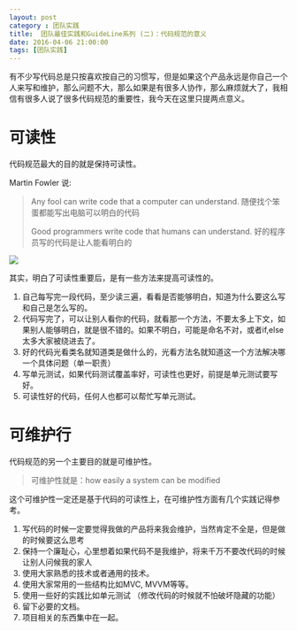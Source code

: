 ```yaml
---
layout: post
category : 团队实践
title:  团队最佳实践和GuideLine系列 (二)：代码规范的意义
date: 2016-04-06 21:00:00
tags: [团队实践]
---
```



有不少写代码总是只按喜欢按自己的习惯写，但是如果这个产品永远是你自己一个人来写和维护，那么问题不大，那么如果是有很多人协作，那么麻烦就大了，我相信有很多人说了很多代码规范的重要性，我今天在这里只提两点意义。

# 可读性

代码规范最大的目的就是保持可读性。

Martin Fowler 说: 

>  <p class="strong-bigger">Any fool can write code that a computer can understand. 随便找个笨蛋都能写出电脑可以明白的代码</p> 
>  <p class="strong-bigger">Good programmers write code that humans can understand. 好的程序员写的代码是让人能看明白的</p>

<img src="http://7xpzem.com1.z0.glb.clouddn.com/martin.png"/>

其实，明白了可读性重要后，是有一些方法来提高可读性的。

1. 自己每写完一段代码，至少读三遍，看看是否能够明白，知道为什么要这么写和自己是怎么写的。
2. 代码写完了，可以让别人看你的代码，就看那一个方法，不要太多上下文，如果别人能够明白，就是很不错的。如果不明白，可能是命名不对，或者if,else太多大家被绕进去了。
3. 好的代码光看类名就知道类是做什么的，光看方法名就知道这一个方法解决哪一个具体问题（单一职责）
4. 写单元测试，如果代码测试覆盖率好，可读性也更好，前提是单元测试要写好。
4. 可读性好的代码，任何人也都可以帮忙写单元测试。

# 可维护行

代码规范的另一个主要目的就是可维护性。

> <p class="strong-bigger">可维护性就是：how easily a system can be modified </p>

这个可维护性一定还是基于代码的可读性上，在可维护性方面有几个实践记得参考。

1. 写代码的时候一定要觉得我做的产品将来我会维护，当然肯定不全是，但是做的时候要这么思考
2. 保持一个廉耻心，心里想着如果代码不是我维护，将来千万不要改代码的时候让别人问候我的家人
3. 使用大家熟悉的技术或者通用的技术。
4. 使用大家常用的一些结构比如MVC, MVVM等等。
5. 使用一些好的实践比如单元测试 （修改代码的时候就不怕破坏隐藏的功能）
6. 留下必要的文档。
7. 项目相关的东西集中在一起。

